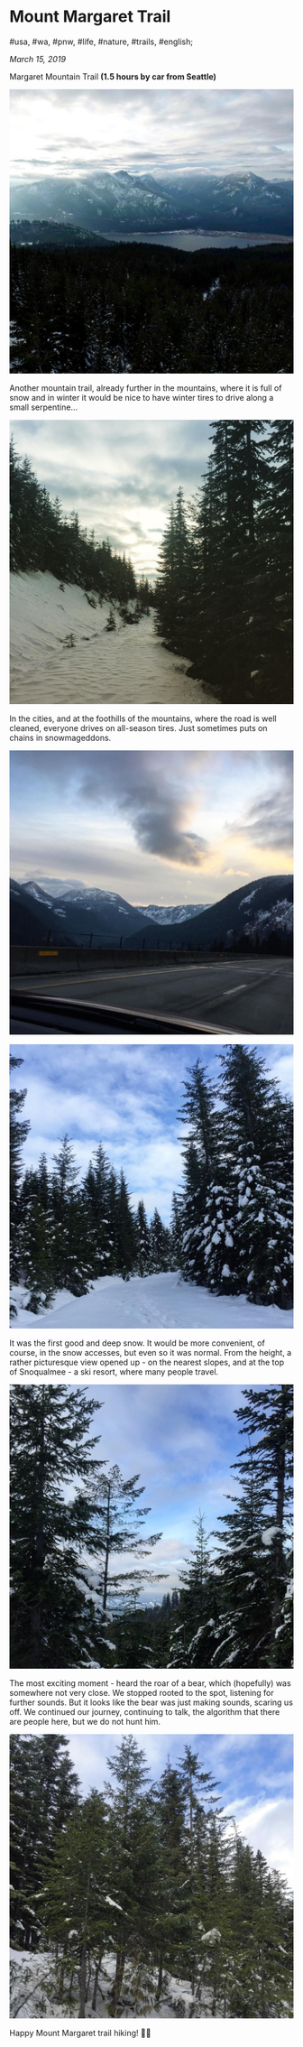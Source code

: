 # Mount Margaret Trail

#usa, #wa, #pnw, #life, #nature, #trails, #english;

_March 15, 2019_

Margaret Mountain Trail **(1.5 hours by car from Seattle)**

![mt margaret](/images/mount-margaret-trail/1.jpg "mt margaret")

Another mountain trail, already further in the mountains, where it is full of snow and in winter it would be nice to have winter tires to drive along a small serpentine...

![mt margaret 2](/images/mount-margaret-trail/2.jpg "mt margaret 2")

In the cities, and at the foothills of the mountains, where the road is well cleaned, everyone drives on all-season tires. Just sometimes puts on chains in snowmageddons.

![mt margaret 3](/images/mount-margaret-trail/3.jpg "mt margaret 3")

![mt margaret 4](/images/mount-margaret-trail/4.jpg "mt margaret 4")

It was the first good and deep snow. It would be more convenient, of course, in the snow accesses, but even so it was normal.
From the height, a rather picturesque view opened up - on the nearest slopes, and at the top of Snoqualmee - a ski resort, where many people travel.

![mt margaret 6](/images/mount-margaret-trail/6.jpg "mt margaret 6")

The most exciting moment - heard the roar of a bear, which (hopefully) was somewhere not very close. We stopped rooted to the spot, listening for further sounds. But it looks like the bear was just making sounds, scaring us off. We continued our journey, continuing to talk, the algorithm that there are people here, but we do not hunt him.

![mt margaret 7](/images/mount-margaret-trail/7.jpg "mt margaret 7")

Happy Mount Margaret trail hiking! ✌🏼
